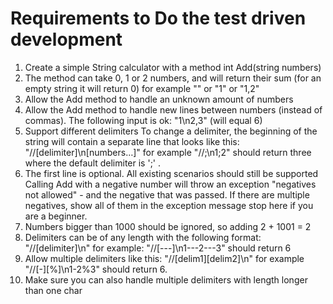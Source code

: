 

# Requirements to Do the test driven development

1. Create a simple String calculator with a method int Add(string numbers)
2. The method can take 0, 1 or 2 numbers, and will return their sum (for an empty string it will return 0) for example "" or "1" or "1,2"
3. Allow the Add method to handle an unknown amount of numbers
4. Allow the Add method to handle new lines between numbers (instead of commas). The following input is ok: "1\n2,3" (will equal 6)
5. Support different delimiters To change a delimiter, the beginning of the string will contain a separate line that looks like this: "//[delimiter]\n[numbers…]" for example "//;\n1;2" should return three where the default delimiter is ';' .
6. The first line is optional. All existing scenarios should still be supported
    Calling Add with a negative number will throw an exception "negatives not allowed" - and the negative that was passed. If there are multiple negatives, show all of them in the exception message stop here if you are a beginner.
7. Numbers bigger than 1000 should be ignored, so adding 2 + 1001 = 2
8. Delimiters can be of any length with the following format: "//[delimiter]\n" for example: "//[---]\n1---2---3" should return 6
9. Allow multiple delimiters like this: "//[delim1][delim2]\n" for example "//[-][%]\n1-2%3" should return 6.
10. Make sure you can also handle multiple delimiters with length longer than one char
